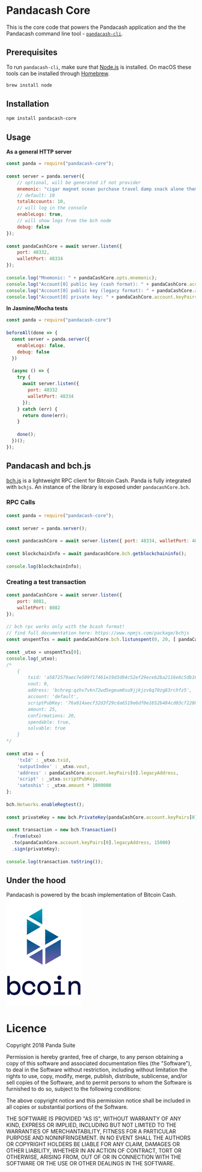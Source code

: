 # Pandacash Core
This is the core code that powers the Pandacash application and the the Pandacash command line tool - [`pandacash-cli`](https://github.com/panda-suite/pandacash-cli).

## Prerequisites
To run `pandacash-cli`, make sure that [Node.js](https://nodejs.org/) is installed.
On macOS these tools can be installed through [Homebrew](https://brew.sh/).
```bash
brew install node
```

## Installation
```bash
npm install pandacash-core
```

## Usage

**As a general HTTP server**
```js
const panda = require("pandacash-core");

const server = panda.server({
    // optional, will be generated if not provider
    mnemonic: "cigar magnet ocean purchase travel damp snack alone theme budget wagon wrong",
    // default: 10
    totalAccounts: 10,
    // will log in the console
    enableLogs: true,
    // will show logs from the bch node
    debug: false
});

const pandaCashCore = await server.listen({
    port: 48332,
    walletPort: 48334
});

console.log("Mnemonic: " + pandaCashCore.opts.mnemonic);
console.log("Account[0] public key (cash format): " + pandaCashCore.account.keyPairs[0].cashAddress);
console.log("Account[0] public key (legacy format): " + pandaCashCore.account.keyPairs[0].legacyAddress);
console.log("Account[0] private key: " + pandaCashCore.account.keyPairs[0].privateKey);
```

**In Jasmine/Mocha tests**
```js
const panda = require("pandacash-core")

beforeAll(done => {
  const server = panda.server({
    enableLogs: false,
    debug: false
  })

  (async () => {
    try {
      await server.listen({
        port: 48332
        walletPort: 48334
      });
    } catch (err) {
      return done(err);
    }

    done();
  })();
});
```

## Pandacash and bch.js
[bch.js](https://www.npmjs.com/package/bchjs) is a lightweight RPC client for Bitcoin Cash. Panda is fully integrated with `bchjs`. An instance of the library is exposed under `pandacashCore.bch`.

### RPC Calls
```javascript
const panda = require("pandacash-core");

const server = panda.server();

const pandacashCore = await server.listen({ port: 48334, walletPort: 48335 });

const blockchainInfo = await pandacashCore.bch.getblockchaininfo();

console.log(blockchainInfo);
```

### Creating a test transaction
```javascript
const pandaCashCore = await server.listen({
    port: 8081,
    walletPort: 8082
});

// bch rpc works only with the bcash format!
// find full documentation here: https://www.npmjs.com/package/bchjs
const unspentTxs = await pandaCashCore.bch.listunspent(0, 20, [ pandaCashCore.account.keyPairs[0].cashAddress ]);

const _utxo = unspentTxs[0];
console.log(_utxo);
/*
    {
        txid: 'a5872579aec7e509f17461e19d3d94c52ef29eceb2ba2116e6c5db164d3d0a57',
        vout: 0,
        address: 'bchreg:qzhv7vkn72wd5egeum0su9jjkjzv6q70zg83rchfz5',
        account: 'default',
        scriptPubKey: '76a914aecf32d3f29cda6519e6df0e1652b484cd03cf1288ac',
        amount: 25,
        confirmations: 20,
        spendable: true,
        solvable: true
    }
*/

const utxo = {
    'txId' : _utxo.txid,
    'outputIndex' : _utxo.vout,
    'address' : pandaCashCore.account.keyPairs[0].legacyAddress,
    'script' : _utxo.scriptPubKey,
    'satoshis' : _utxo.amount * 1000000
};

bch.Networks.enableRegtest();

const privateKey = new bch.PrivateKey(pandaCashCore.account.keyPairs[0].privateKey, "regtest");

const transaction = new bch.Transaction()
  .from(utxo)
  .to(pandaCashCore.account.keyPairs[0].legacyAddress, 15000)
  .sign(privateKey);

console.log(transaction.toString());
```

## Under the hood
Pandacash is powered by the bcash implementation of Bitcoin Cash.
<img src="https://raw.githubusercontent.com/panda-suite/panda-suite.github.io/master/bcoin-logo-gradient-text.png" alt="bcash / bcoin blockchain" width="200">

# Licence
Copyright 2018 Panda Suite

Permission is hereby granted, free of charge, to any person obtaining a copy of this software and associated documentation files (the "Software"), to deal in the Software without restriction, including without limitation the rights to use, copy, modify, merge, publish, distribute, sublicense, and/or sell copies of the Software, and to permit persons to whom the Software is furnished to do so, subject to the following conditions:

The above copyright notice and this permission notice shall be included in all copies or substantial portions of the Software.

THE SOFTWARE IS PROVIDED "AS IS", WITHOUT WARRANTY OF ANY KIND, EXPRESS OR IMPLIED, INCLUDING BUT NOT LIMITED TO THE WARRANTIES OF MERCHANTABILITY, FITNESS FOR A PARTICULAR PURPOSE AND NONINFRINGEMENT. IN NO EVENT SHALL THE AUTHORS OR COPYRIGHT HOLDERS BE LIABLE FOR ANY CLAIM, DAMAGES OR OTHER LIABILITY, WHETHER IN AN ACTION OF CONTRACT, TORT OR OTHERWISE, ARISING FROM, OUT OF OR IN CONNECTION WITH THE SOFTWARE OR THE USE OR OTHER DEALINGS IN THE SOFTWARE.
